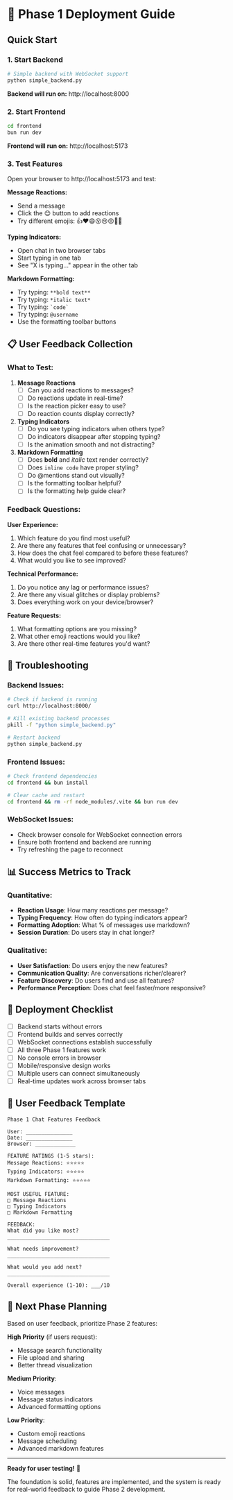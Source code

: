 # 🚀 Phase 1 Deployment Guide

## Quick Start

### 1. Start Backend
```bash
# Simple backend with WebSocket support
python simple_backend.py
```
**Backend will run on:** http://localhost:8000

### 2. Start Frontend
```bash
cd frontend
bun run dev
```
**Frontend will run on:** http://localhost:5173

### 3. Test Features
Open your browser to http://localhost:5173 and test:

**Message Reactions:**
- Send a message
- Click the 😊 button to add reactions
- Try different emojis: 👍❤️😄😮😢😡🎉🚀

**Typing Indicators:**
- Open chat in two browser tabs
- Start typing in one tab
- See "X is typing..." appear in the other tab

**Markdown Formatting:**
- Try typing: `**bold text**`
- Try typing: `*italic text*`
- Try typing: `` `code` ``
- Try typing: `@username`
- Use the formatting toolbar buttons

## 📋 User Feedback Collection

### What to Test:

1. **Message Reactions**
   - [ ] Can you add reactions to messages?
   - [ ] Do reactions update in real-time?
   - [ ] Is the reaction picker easy to use?
   - [ ] Do reaction counts display correctly?

2. **Typing Indicators**
   - [ ] Do you see typing indicators when others type?
   - [ ] Do indicators disappear after stopping typing?
   - [ ] Is the animation smooth and not distracting?

3. **Markdown Formatting**
   - [ ] Does **bold** and *italic* text render correctly?
   - [ ] Does `inline code` have proper styling?
   - [ ] Do @mentions stand out visually?
   - [ ] Is the formatting toolbar helpful?
   - [ ] Is the formatting help guide clear?

### Feedback Questions:

**User Experience:**
1. Which feature do you find most useful?
2. Are there any features that feel confusing or unnecessary?
3. How does the chat feel compared to before these features?
4. What would you like to see improved?

**Technical Performance:**
1. Do you notice any lag or performance issues?
2. Are there any visual glitches or display problems?
3. Does everything work on your device/browser?

**Feature Requests:**
1. What formatting options are you missing?
2. What other emoji reactions would you like?
3. Are there other real-time features you'd want?

## 🔧 Troubleshooting

### Backend Issues:
```bash
# Check if backend is running
curl http://localhost:8000/

# Kill existing backend processes
pkill -f "python simple_backend.py"

# Restart backend
python simple_backend.py
```

### Frontend Issues:
```bash
# Check frontend dependencies
cd frontend && bun install

# Clear cache and restart
cd frontend && rm -rf node_modules/.vite && bun run dev
```

### WebSocket Issues:
- Check browser console for WebSocket connection errors
- Ensure both frontend and backend are running
- Try refreshing the page to reconnect

## 📊 Success Metrics to Track

### Quantitative:
- **Reaction Usage**: How many reactions per message?
- **Typing Frequency**: How often do typing indicators appear?
- **Formatting Adoption**: What % of messages use markdown?
- **Session Duration**: Do users stay in chat longer?

### Qualitative:
- **User Satisfaction**: Do users enjoy the new features?
- **Communication Quality**: Are conversations richer/clearer?
- **Feature Discovery**: Do users find and use all features?
- **Performance Perception**: Does chat feel faster/more responsive?

## 🎯 Deployment Checklist

- [ ] Backend starts without errors
- [ ] Frontend builds and serves correctly
- [ ] WebSocket connections establish successfully
- [ ] All three Phase 1 features work
- [ ] No console errors in browser
- [ ] Mobile/responsive design works
- [ ] Multiple users can connect simultaneously
- [ ] Real-time updates work across browser tabs

## 📝 User Feedback Template

```
Phase 1 Chat Features Feedback

User: _______________
Date: _______________
Browser: _____________

FEATURE RATINGS (1-5 stars):
Message Reactions: ⭐⭐⭐⭐⭐
Typing Indicators: ⭐⭐⭐⭐⭐
Markdown Formatting: ⭐⭐⭐⭐⭐

MOST USEFUL FEATURE:
□ Message Reactions
□ Typing Indicators  
□ Markdown Formatting

FEEDBACK:
What did you like most?
_________________________________

What needs improvement?
_________________________________

What would you add next?
_________________________________

Overall experience (1-10): ___/10
```

## 🚀 Next Phase Planning

Based on user feedback, prioritize Phase 2 features:

**High Priority** (if users request):
- Message search functionality
- File upload and sharing
- Better thread visualization

**Medium Priority**:
- Voice messages
- Message status indicators
- Advanced formatting options

**Low Priority**:
- Custom emoji reactions
- Message scheduling
- Advanced markdown features

---

**Ready for user testing!** 🎉

The foundation is solid, features are implemented, and the system is ready for real-world feedback to guide Phase 2 development.